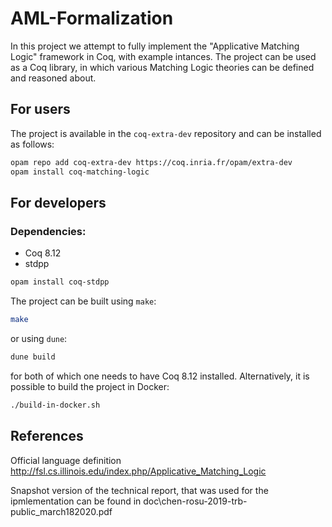 # AML-Formalization

In this project we attempt to fully implement the "Applicative Matching Logic" framework in Coq, with example intances.
The project can be used as a Coq library, in which various Matching Logic theories can be defined and reasoned about.

## For users

The project is available in the `coq-extra-dev` repository and can be installed as follows:
```sh
opam repo add coq-extra-dev https://coq.inria.fr/opam/extra-dev
opam install coq-matching-logic
```

## For developers

### Dependencies:
- Coq 8.12
- stdpp
```sh
opam install coq-stdpp
```

The project can be built using `make`:
```sh
make
```
or using `dune`:
```sh
dune build
```
for both of which one needs to have Coq 8.12 installed.
Alternatively, it is possible to build the project in Docker:
```sh
./build-in-docker.sh
```

## References

Official language definition http://fsl.cs.illinois.edu/index.php/Applicative_Matching_Logic

Snapshot version of the technical report, that was used for the ipmlementation can be found in doc\chen-rosu-2019-trb-public_march182020.pdf
